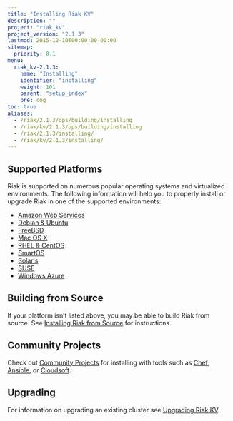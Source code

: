 ```yaml
---
title: "Installing Riak KV"
description: ""
project: "riak_kv"
project_version: "2.1.3"
lastmod: 2015-12-10T00:00:00-00:00
sitemap:
  priority: 0.1
menu:
  riak_kv-2.1.3:
    name: "Installing"
    identifier: "installing"
    weight: 101
    parent: "setup_index"
    pre: cog
toc: true
aliases:
  - /riak/2.1.3/ops/building/installing
  - /riak/kv/2.1.3/ops/building/installing
  - /riak/2.1.3/installing/
  - /riak/kv/2.1.3/installing/
---
```


[install aws]: {{<baseurl>}}riak/kv/2.1.3/setup/installing/amazon-web-services
[install debian & ubuntu]: {{<baseurl>}}riak/kv/2.1.3/setup/installing/debian-ubuntu
[install freebsd]: {{<baseurl>}}riak/kv/2.1.3/setup/installing/freebsd
[install mac osx]: {{<baseurl>}}riak/kv/2.1.3/setup/installing/mac-osx
[install rhel & centos]: {{<baseurl>}}riak/kv/2.1.3/setup/installing/rhel-centos
[install smartos]: {{<baseurl>}}riak/kv/2.1.3/setup/installing/smartos
[install solaris]: {{<baseurl>}}riak/kv/2.1.3/setup/installing/solaris
[install suse]: {{<baseurl>}}riak/kv/2.1.3/setup/installing/suse
[install windows azure]: {{<baseurl>}}riak/kv/2.1.3/setup/installing/windows-azure
[install source index]: {{<baseurl>}}riak/kv/2.1.3/setup/installing/source
[community projects]: {{<baseurl>}}community/projects
[upgrade index]: {{<baseurl>}}riak/kv/2.1.3/setup/upgrading

## Supported Platforms

Riak is supported on numerous popular operating systems and virtualized
environments. The following information will help you to
properly install or upgrade Riak in one of the supported environments:

  * [Amazon Web Services][install aws]
  * [Debian & Ubuntu][install debian & ubuntu]
  * [FreeBSD][install freebsd]
  * [Mac OS X][install mac osx]
  * [RHEL & CentOS][install rhel & centos]
  * [SmartOS][install smartos]
  * [Solaris][install solaris]
  * [SUSE][install suse]
  * [Windows Azure][install windows azure]

## Building from Source

If your platform isn’t listed above, you may be able to build Riak from source. See [Installing Riak from Source][install source index] for instructions.

## Community Projects

Check out [Community Projects][community projects] for installing with tools such as [Chef](https://www.chef.io/chef/), [Ansible](http://www.ansible.com/), or [Cloudsoft](http://www.cloudsoftcorp.com/).

## Upgrading

For information on upgrading an existing cluster see [Upgrading Riak KV][upgrade index].
